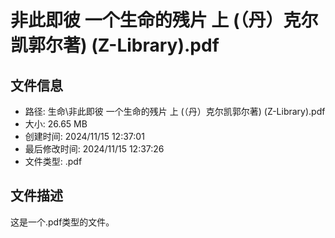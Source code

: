 ﻿# 非此即彼 一个生命的残片 上 (（丹）克尔凯郭尔著) (Z-Library).pdf

## 文件信息
- 路径: 生命\非此即彼 一个生命的残片 上 (（丹）克尔凯郭尔著) (Z-Library).pdf
- 大小: 26.65 MB
- 创建时间: 2024/11/15 12:37:01
- 最后修改时间: 2024/11/15 12:37:26
- 文件类型: .pdf

## 文件描述
这是一个.pdf类型的文件。

